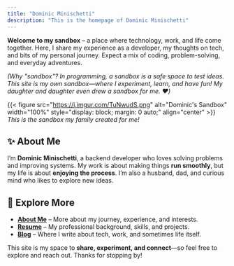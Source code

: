 ```yaml
---
title: "Dominic Minischetti"
description: "This is the homepage of Dominic Minischetti"
---
```


**Welcome to my sandbox** – a place where technology, work, and life come together. Here, I share my experience as a developer, my thoughts on tech, and bits of my personal journey. Expect a mix of coding, problem-solving, and everyday adventures.

*(Why "sandbox"? In programming, a sandbox is a safe space to test ideas. This site is my own sandbox—where I experiment, learn, and have fun! My daughter and daughter even drew a sandbox for me. ❤️)*

{{< figure src="https://i.imgur.com/TuNwudS.png" alt="Dominic's Sandbox" width="100%" style="display: block; margin: 0 auto;" align="center" >}}
*This is the sandbox my family created for me!*

## ✨ About Me
I’m **Dominic Minischetti**, a backend developer who loves solving problems and improving systems. My work is about making things **run smoothly**, but my life is about **enjoying the process**. I’m also a husband, dad, and curious mind who likes to explore new ideas.

## 🚀 Explore More
- **[About Me](/about/)** – More about my journey, experience, and interests.  
- **[Resume](/resume/)** – My professional background, skills, and projects.  
- **[Blog](/posts/)** – Where I write about tech, work, and sometimes life itself.  

This site is my space to **share, experiment, and connect**—so feel free to explore and reach out. Thanks for stopping by!